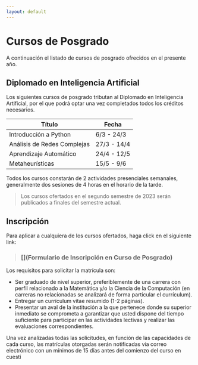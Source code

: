 ```yaml
---
layout: default
---
```



# Cursos de Posgrado

A continuación el listado de cursos de posgrado ofrecidos en el presente año.

## Diplomado en Inteligencia Artificial

Los siguientes cursos de posgrado tributan al Diplomado en Inteligencia Artificial, por el que podrá optar una vez completados todos los créditos necesarios.

| Título | Fecha |
|--------|-------|
| Introducción a Python | 6/3 - 24/3 |
| Análisis de Redes Complejas | 27/3 - 14/4 |
| Aprendizaje Automático | 24/4 - 12/5 |
| Metaheurísticas | 15/5 - 9/6 |

Todos los cursos constarán de 2 actividades presenciales semanales, generalmente dos sesiones de 4 horas en el horario de la tarde.

> Los cursos ofertados en el segundo semestre de 2023 serán publicados a finales del semestre actual.

## Inscripción

Para aplicar a cualquiera de los cursos ofertados, haga click en el siguiente link:

> ### [](Formulario de Inscripción en Curso de Posgrado)

Los requisitos para solicitar la matrícula son:

- Ser graduado de nivel superior, preferiblemente de una carrera con perfil relacionado a la Matemática y/o la Ciencia de la Computación (en carreras no relacionadas se analizará de forma particular el currículum).
- Entregar un currículum vitae resumido (1-2 páginas).
- Presentar un aval de la institución a la que pertenece donde su superior inmediato se comprometa a garantizar que usted dispone del tiempo suficiente para participar en las actividades lectivas y realizar las evaluaciones correspondientes.

Una vez analizadas todas las solicitudes, en función de las capacidades de cada curso, las matrículas otorgadas serán notificadas via correo electrónico con un mínimos de 15 días antes del comienzo del curso en cuesti 
